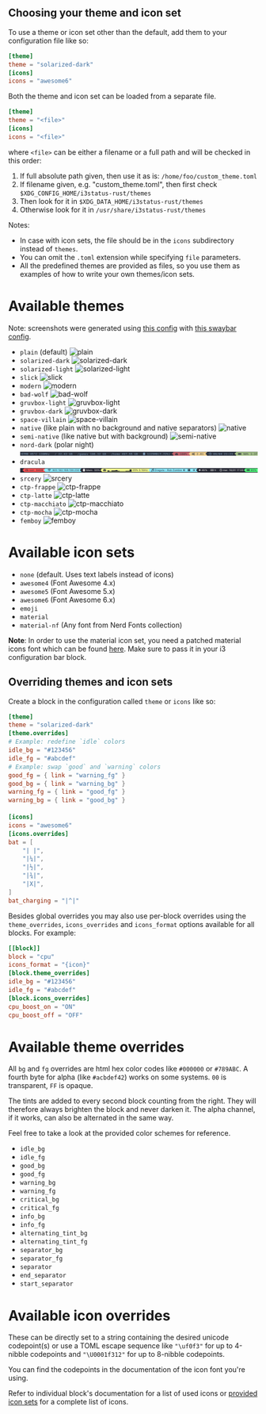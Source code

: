 ## Choosing your theme and icon set
To use a theme or icon set other than the default, add them to your configuration file like so:
```toml
[theme]
theme = "solarized-dark"
[icons]
icons = "awesome6"
```
Both the theme and icon set can be loaded from a separate file.
```toml
[theme]
theme = "<file>"
[icons]
icons = "<file>"
```
where `<file>` can be either a filename or a full path and will be checked in this order:

1. If full absolute path given, then use it as is: `/home/foo/custom_theme.toml`
2. If filename given, e.g. "custom_theme.toml", then first check `$XDG_CONFIG_HOME/i3status-rust/themes`
3. Then look for it in `$XDG_DATA_HOME/i3status-rust/themes`
4. Otherwise look for it in `/usr/share/i3status-rust/themes`

Notes:
- In case with icon sets, the file should be in the `icons` subdirectory instead of `themes`.
- You can omit the `.toml` extension while specifying `file` parameters.
- All the predefined themes are provided as files, so you use them as examples of how to write your own themes/icon sets.

# Available themes

Note: screenshots were generated using [this config](../gen-screenshots/screenshot_config.toml) with [this swaybar config](../gen-screenshots/swayconfig_i3rs).

* `plain` (default)
![plain](../img/themes/plain.png)
* `solarized-dark`
![solarized-dark](../img/themes/solarized-dark.png)
* `solarized-light`
![solarized-light](../img/themes/solarized-light.png)
* `slick`
![slick](../img/themes/slick.png)
* `modern`
![modern](../img/themes/modern.png)
* `bad-wolf`
![bad-wolf](../img/themes/bad-wolf.png)
* `gruvbox-light`
![gruvbox-light](../img/themes/gruvbox-light.png)
* `gruvbox-dark`
![gruvbox-dark](../img/themes/gruvbox-dark.png)
* `space-villain`
![space-villain](../img/themes/space-villain.png)
* `native` (like plain with no background and native separators)
![native](../img/themes/native.png)
* `semi-native` (like native but with background)
![semi-native](../img/themes/semi-native.png)
* `nord-dark` (polar night)
![nord-dark](../img/themes/nord-dark.png)
* `dracula`
![dracula](../img/themes/dracula.png)
* `srcery`
![srcery](../img/themes/srcery.png)
* `ctp-frappe`
![ctp-frappe](../img/themes/ctp-frappe.png)
* `ctp-latte`
![ctp-latte](../img/themes/ctp-latte.png)
* `ctp-macchiato`
![ctp-macchiato](../img/themes/ctp-macchiato.png)
* `ctp-mocha`
![ctp-mocha](../img/themes/ctp-mocha.png)
* `femboy`
![femboy](../img/themes/femboy)

# Available icon sets

* `none` (default. Uses text labels instead of icons)
* `awesome4` (Font Awesome 4.x)
* `awesome5` (Font Awesome 5.x)
* `awesome6` (Font Awesome 6.x)
* `emoji`
* `material`
* `material-nf` (Any font from Nerd Fonts collection)

 **Note**: In order to use the material icon set, you need a patched material icons font which can be found [here](https://gist.github.com/draoncc/3c20d8d4262892ccd2e227eefeafa8ef/raw/3e6e12c213fba1ec28aaa26430c3606874754c30/MaterialIcons-Regular-for-inline.ttf). Make sure to pass it in your i3 configuration bar block.

## Overriding themes and icon sets

Create a block in the configuration called `theme` or `icons` like so:

```toml
[theme]
theme = "solarized-dark"
[theme.overrides]
# Example: redefine `idle` colors
idle_bg = "#123456"
idle_fg = "#abcdef"
# Example: swap `good` and `warning` colors
good_fg = { link = "warning_fg" }
good_bg = { link = "warning_bg" }
warning_fg = { link = "good_fg" }
warning_bg = { link = "good_bg" }

[icons]
icons = "awesome6"
[icons.overrides]
bat = [
    "| |",
    "|¼|",
    "|½|",
    "|¾|",
    "|X|",
]
bat_charging = "|^|"
```

Besides global overrides you may also use per-block overrides using the `theme_overrides`, `icons_overrides` and `icons_format` options available for all blocks.
For example:
```toml
[[block]]
block = "cpu"
icons_format = "{icon}"
[block.theme_overrides]
idle_bg = "#123456"
idle_fg = "#abcdef"
[block.icons_overrides]
cpu_boost_on = "ON"
cpu_boost_off = "OFF"
```

# Available theme overrides

All `bg` and `fg` overrides are html hex color codes like `#000000` or `#789ABC`. A fourth byte for alpha (like `#acbdef42`) works on some systems. `00` is transparent, `FF` is opaque.

The tints are added to every second block counting from the right. They will therefore always brighten the block and never darken it. The alpha channel, if it works, can also be alternated in the same way.

Feel free to take a look at the provided color schemes for reference.

* `idle_bg`
* `idle_fg`
* `good_bg`
* `good_fg`
* `warning_bg`
* `warning_fg`
* `critical_bg`
* `critical_fg`
* `info_bg`
* `info_fg`
* `alternating_tint_bg`
* `alternating_tint_fg`
* `separator_bg`
* `separator_fg`
* `separator`
* `end_separator`
* `start_separator`

# Available icon overrides

These can be directly set to a string containing the desired unicode codepoint(s) or use a TOML escape sequence like `"\uf0f3"` for up to 4-nibble codepoints and `"\U0001f312"` for up to 8-nibble codepoints.

You can find the codepoints in the documentation of the icon font you're using.

Refer to individual block's documentation for a list of used icons or [provided icon sets](../files/icons) for a complete list of icons.

